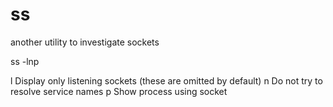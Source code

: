 # ss

another utility to investigate sockets

ss -lnp

l Display only listening sockets (these are omitted by default)
n Do not try to resolve service names
p Show process using socket
